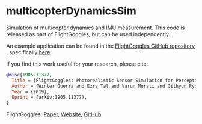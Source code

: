 # multicopterDynamicsSim
Simulation of multicopter dynamics and IMU measurement. This code is released as part of FlightGoggles, but can be used independently.

An example application can be found in the [FlightGoggles GitHub repository](https://github.com/mit-fast/FlightGoggles)
, specifically [here](https://github.com/mit-fast/FlightGoggles/blob/master/flightgoggles_uav_dynamics/src/flightgoggles_uav_dynamics_node.cpp).

If you find this work useful for your research, please cite:
```bibtex
@misc{1905.11377,
  Title = {FlightGoggles: Photorealistic Sensor Simulation for Perception-driven Robotics using Photogrammetry and Virtual Reality},
  Author = {Winter Guerra and Ezra Tal and Varun Murali and Gilhyun Ryou and Sertac Karaman},
  Year = {2019},
  Eprint = {arXiv:1905.11377},
}
```
FlightGoggles: [Paper](https://arxiv.org/abs/1905.11377), [Website](http://flightgoggles.mit.edu), [GitHub](https://github.com/mit-fast/FlightGoggles)
